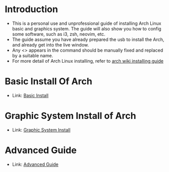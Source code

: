 # Introduction
- This is a personal use and unprofessional guide of installing Arch Linux basic and graphics system. The guide will also show you how to config some software, such as i3, zsh, neovim, etc.
- The guide assume you have already prepared the usb to install the Arch, and already get into the live window.
- Any <> appears in the command should be manually fixed and replaced by a suitable name.
- For more detail of Arch Linux installing, refer to [arch wiki installing guide](https://wiki.archlinux.org/title/installation_guide)

# Basic Install Of Arch
- Link: [Basic Install](Basic-Install.md)

# Graphic System Install of Arch
- Link: [Graphic System Install](Graphic-System-Install.md)

# Advanced Guide
- Link: [Advanced Guide](Advanced-Guide.md)
